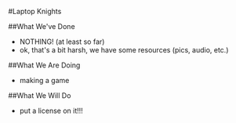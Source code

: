 #Laptop Knights

##What We've Done
* NOTHING! (at least so far)
* ok, that's a bit harsh, we have some resources (pics, audio, etc.)

##What We Are Doing
* making a game

##What We Will Do
* put a license on it!!!
